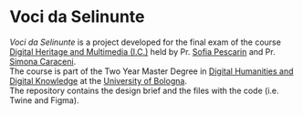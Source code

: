 # Voci da Selinunte
<i>Voci da Selinunte</i> is a project developed for the final exam of the course <a href="https://www.unibo.it/en/study/phd-professional-masters-specialisation-schools-and-other-programmes/course-unit-catalogue?codiceMateria=92985&annoAccademico=2023&codiceCorso=9224&single=True&search=True" target="_blank">Digital Heritage and Multimedia (I.C.)</a> held by Pr. <a href="https://www.unibo.it/sitoweb/sofia.pescarin/en" target="_blank">Sofia Pescarin</a> and Pr. <a href="https://www.unibo.it/sitoweb/simona.caraceni/en" target="_blank">Simona Caraceni</a>.<br> The course is part of the Two Year Master Degree in <a href="https://corsi.unibo.it/2cycle/DigitalHumanitiesKnowledge" target="_blank">Digital Humanities and Digital Knowledge</a> at the <a href="https://www.unibo.it/en" target="_blank">University of Bologna</a>.<br>
The repository contains the design brief and the files with the code (i.e. Twine and Figma).
